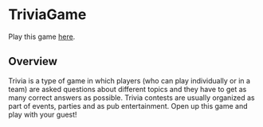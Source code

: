 # TriviaGame

Play this game [here](https://sitthiph.github.io/TriviaGame/). 

## Overview

Trivia is a type of game in which players (who can play individually or in a team) are asked questions about different topics and they have to get as many correct answers as possible. Trivia contests are usually organized as part of events, parties and as pub entertainment. Open up this game and play with your guest!
